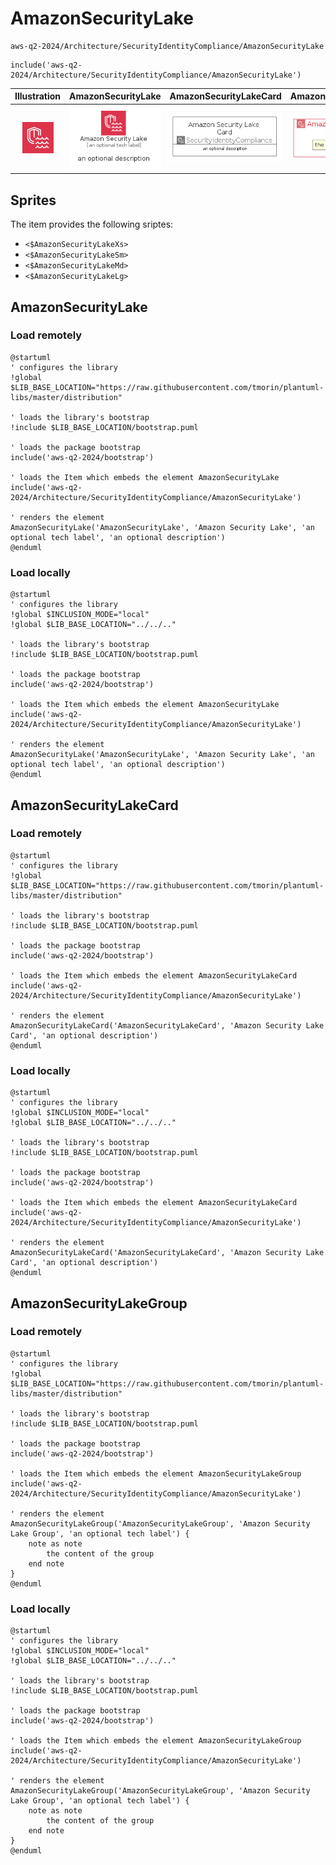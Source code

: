 # AmazonSecurityLake


```text
aws-q2-2024/Architecture/SecurityIdentityCompliance/AmazonSecurityLake
```

```text
include('aws-q2-2024/Architecture/SecurityIdentityCompliance/AmazonSecurityLake')
```



| Illustration | AmazonSecurityLake | AmazonSecurityLakeCard | AmazonSecurityLakeGroup |
| :---: | :---: | :---: | :---: |
| ![illustration for Illustration](../../../aws-q2-2024/Architecture/SecurityIdentityCompliance/AmazonSecurityLake.png) | ![illustration for AmazonSecurityLake](../../../aws-q2-2024/Architecture/SecurityIdentityCompliance/AmazonSecurityLake.Local.png) | ![illustration for AmazonSecurityLakeCard](../../../aws-q2-2024/Architecture/SecurityIdentityCompliance/AmazonSecurityLakeCard.Local.png) | ![illustration for AmazonSecurityLakeGroup](../../../aws-q2-2024/Architecture/SecurityIdentityCompliance/AmazonSecurityLakeGroup.Local.png) |



## Sprites
The item provides the following sriptes:

- `<$AmazonSecurityLakeXs>`
- `<$AmazonSecurityLakeSm>`
- `<$AmazonSecurityLakeMd>`
- `<$AmazonSecurityLakeLg>`





## AmazonSecurityLake

### Load remotely
```plantuml
@startuml
' configures the library
!global $LIB_BASE_LOCATION="https://raw.githubusercontent.com/tmorin/plantuml-libs/master/distribution"

' loads the library's bootstrap
!include $LIB_BASE_LOCATION/bootstrap.puml

' loads the package bootstrap
include('aws-q2-2024/bootstrap')

' loads the Item which embeds the element AmazonSecurityLake
include('aws-q2-2024/Architecture/SecurityIdentityCompliance/AmazonSecurityLake')

' renders the element
AmazonSecurityLake('AmazonSecurityLake', 'Amazon Security Lake', 'an optional tech label', 'an optional description')
@enduml
```

### Load locally
```plantuml
@startuml
' configures the library
!global $INCLUSION_MODE="local"
!global $LIB_BASE_LOCATION="../../.."

' loads the library's bootstrap
!include $LIB_BASE_LOCATION/bootstrap.puml

' loads the package bootstrap
include('aws-q2-2024/bootstrap')

' loads the Item which embeds the element AmazonSecurityLake
include('aws-q2-2024/Architecture/SecurityIdentityCompliance/AmazonSecurityLake')

' renders the element
AmazonSecurityLake('AmazonSecurityLake', 'Amazon Security Lake', 'an optional tech label', 'an optional description')
@enduml
```

## AmazonSecurityLakeCard

### Load remotely
```plantuml
@startuml
' configures the library
!global $LIB_BASE_LOCATION="https://raw.githubusercontent.com/tmorin/plantuml-libs/master/distribution"

' loads the library's bootstrap
!include $LIB_BASE_LOCATION/bootstrap.puml

' loads the package bootstrap
include('aws-q2-2024/bootstrap')

' loads the Item which embeds the element AmazonSecurityLakeCard
include('aws-q2-2024/Architecture/SecurityIdentityCompliance/AmazonSecurityLake')

' renders the element
AmazonSecurityLakeCard('AmazonSecurityLakeCard', 'Amazon Security Lake Card', 'an optional description')
@enduml
```

### Load locally
```plantuml
@startuml
' configures the library
!global $INCLUSION_MODE="local"
!global $LIB_BASE_LOCATION="../../.."

' loads the library's bootstrap
!include $LIB_BASE_LOCATION/bootstrap.puml

' loads the package bootstrap
include('aws-q2-2024/bootstrap')

' loads the Item which embeds the element AmazonSecurityLakeCard
include('aws-q2-2024/Architecture/SecurityIdentityCompliance/AmazonSecurityLake')

' renders the element
AmazonSecurityLakeCard('AmazonSecurityLakeCard', 'Amazon Security Lake Card', 'an optional description')
@enduml
```

## AmazonSecurityLakeGroup

### Load remotely
```plantuml
@startuml
' configures the library
!global $LIB_BASE_LOCATION="https://raw.githubusercontent.com/tmorin/plantuml-libs/master/distribution"

' loads the library's bootstrap
!include $LIB_BASE_LOCATION/bootstrap.puml

' loads the package bootstrap
include('aws-q2-2024/bootstrap')

' loads the Item which embeds the element AmazonSecurityLakeGroup
include('aws-q2-2024/Architecture/SecurityIdentityCompliance/AmazonSecurityLake')

' renders the element
AmazonSecurityLakeGroup('AmazonSecurityLakeGroup', 'Amazon Security Lake Group', 'an optional tech label') {
    note as note
        the content of the group
    end note
}
@enduml
```

### Load locally
```plantuml
@startuml
' configures the library
!global $INCLUSION_MODE="local"
!global $LIB_BASE_LOCATION="../../.."

' loads the library's bootstrap
!include $LIB_BASE_LOCATION/bootstrap.puml

' loads the package bootstrap
include('aws-q2-2024/bootstrap')

' loads the Item which embeds the element AmazonSecurityLakeGroup
include('aws-q2-2024/Architecture/SecurityIdentityCompliance/AmazonSecurityLake')

' renders the element
AmazonSecurityLakeGroup('AmazonSecurityLakeGroup', 'Amazon Security Lake Group', 'an optional tech label') {
    note as note
        the content of the group
    end note
}
@enduml
```


